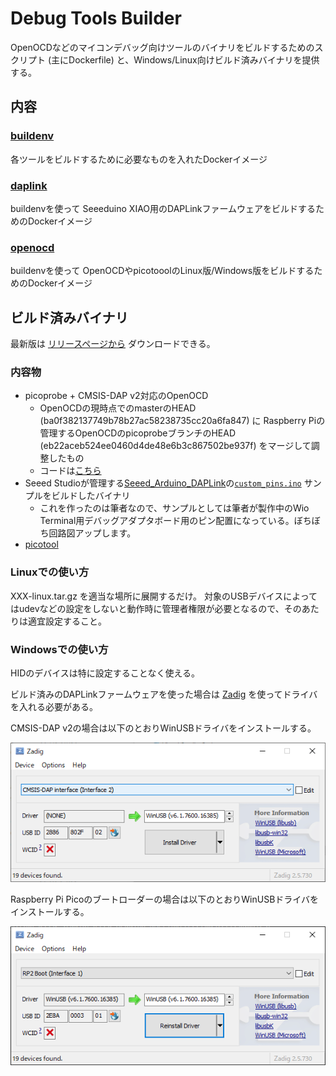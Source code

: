 # Debug Tools Builder

OpenOCDなどのマイコンデバッグ向けツールのバイナリをビルドするためのスクリプト (主にDockerfile) と、Windows/Linux向けビルド済みバイナリを提供する。

## 内容

### [buildenv](buildenv)

各ツールをビルドするために必要なものを入れたDockerイメージ

### [daplink](daplink)

buildenvを使って Seeeduino XIAO用のDAPLinkファームウェアをビルドするためのDockerイメージ

### [openocd](openocd)

buildenvを使って OpenOCDやpicotooolのLinux版/Windows版をビルドするためのDockerイメージ

## ビルド済みバイナリ

最新版は [リリースページから](https://github.com/ciniml/debug-tools-builder/releases/tag/v1.1) ダウンロードできる。

### 内容物

* picoprobe + CMSIS-DAP v2対応のOpenOCD
  *  OpenOCDの現時点でのmasterのHEAD (ba0f382137749b78b27ac58238735cc20a6fa847) に Raspberry Piの管理するOpenOCDのpicoprobeブランチのHEAD (eb22aceb524ee0460d4de48e6b3c867502be937f) をマージして調整したもの
  *  コードは[こちら](https://github.com/ciniml/openocd/tree/picoprobe)
* Seeed Studioが管理する[Seeed_Arduino_DAPLink](https://github.com/Seeed-Studio/Seeed_Arduino_DAPLink)の[`custom_pins.ino`](https://github.com/Seeed-Studio/Seeed_Arduino_DAPLink/tree/master/examples/custom_pins) サンプルをビルドしたバイナリ
  * これを作ったのは筆者なので、サンプルとしては筆者が製作中のWio Terminal用デバッグアダプタボード用のピン配置になっている。ぼちぼち回路図アップします。
* [picotool](https://github.com/raspberrypi/picotool)
  
### Linuxでの使い方

XXX-linux.tar.gz を適当な場所に展開するだけ。 対象のUSBデバイスによってはudevなどの設定をしないと動作時に管理者権限が必要となるので、そのあたりは適宜設定すること。

### Windowsでの使い方

HIDのデバイスは特に設定することなく使える。

ビルド済みのDAPLinkファームウェアを使った場合は [Zadig](https://zadig.akeo.ie/) を使ってドライバを入れる必要がある。

CMSIS-DAP v2の場合は以下のとおりWinUSBドライバをインストールする。

![CMSIS-DAP Zadig](figure/Zadig_CMSIS-DAP.png)

Raspberry Pi Picoのブートローダーの場合は以下のとおりWinUSBドライバをインストールする。

![RP2 Bott Zadig](figure/Zadig_RP2_Boot.png)

